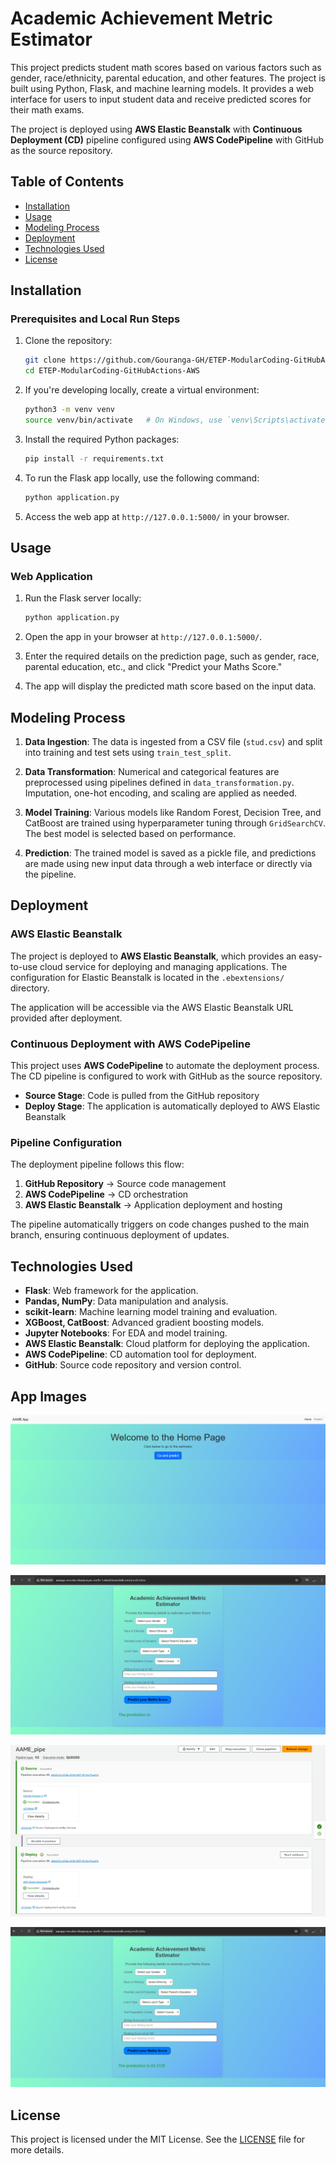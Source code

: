 
# Academic Achievement Metric Estimator

This project predicts student math scores based on various factors such as gender, race/ethnicity, parental education, and other features. The project is built using Python, Flask, and machine learning models. It provides a web interface for users to input student data and receive predicted scores for their math exams.

The project is deployed using **AWS Elastic Beanstalk** with **Continuous Deployment (CD)** pipeline configured using **AWS CodePipeline** with GitHub as the source repository.

## Table of Contents

- [Installation](#installation)
- [Usage](#usage)
- [Modeling Process](#modeling-process)
- [Deployment](#deployment)
- [Technologies Used](#technologies-used)
- [License](#license)

## Installation

### Prerequisites and Local Run Steps

1. Clone the repository:

   ```bash
   git clone https://github.com/Gouranga-GH/ETEP-ModularCoding-GitHubActions-AWS.git
   cd ETEP-ModularCoding-GitHubActions-AWS
   ```

2. If you're developing locally, create a virtual environment:

   ```bash
   python3 -m venv venv
   source venv/bin/activate   # On Windows, use `venv\Scripts\activate`
   ```

3. Install the required Python packages:

   ```bash
   pip install -r requirements.txt
   ```

4. To run the Flask app locally, use the following command:

   ```bash
   python application.py
   ```

5. Access the web app at `http://127.0.0.1:5000/` in your browser.

## Usage

### Web Application

1. Run the Flask server locally:

   ```bash
   python application.py
   ```

2. Open the app in your browser at `http://127.0.0.1:5000/`.

3. Enter the required details on the prediction page, such as gender, race, parental education, etc., and click "Predict your Maths Score."

4. The app will display the predicted math score based on the input data.

## Modeling Process

1. **Data Ingestion**: The data is ingested from a CSV file (`stud.csv`) and split into training and test sets using `train_test_split`.

2. **Data Transformation**: Numerical and categorical features are preprocessed using pipelines defined in `data_transformation.py`. Imputation, one-hot encoding, and scaling are applied as needed.

3. **Model Training**: Various models like Random Forest, Decision Tree, and CatBoost are trained using hyperparameter tuning through `GridSearchCV`. The best model is selected based on performance.

4. **Prediction**: The trained model is saved as a pickle file, and predictions are made using new input data through a web interface or directly via the pipeline.

## Deployment

### AWS Elastic Beanstalk

The project is deployed to **AWS Elastic Beanstalk**, which provides an easy-to-use cloud service for deploying and managing applications. The configuration for Elastic Beanstalk is located in the `.ebextensions/` directory.

The application will be accessible via the AWS Elastic Beanstalk URL provided after deployment.

### Continuous Deployment with AWS CodePipeline

This project uses **AWS CodePipeline** to automate the deployment process. The CD pipeline is configured to work with GitHub as the source repository.

- **Source Stage**: Code is pulled from the GitHub repository
- **Deploy Stage**: The application is automatically deployed to AWS Elastic Beanstalk

### Pipeline Configuration

The deployment pipeline follows this flow:
1. **GitHub Repository** → Source code management
2. **AWS CodePipeline** → CD orchestration
3. **AWS Elastic Beanstalk** → Application deployment and hosting

The pipeline automatically triggers on code changes pushed to the main branch, ensuring continuous deployment of updates.

## Technologies Used

- **Flask**: Web framework for the application.
- **Pandas, NumPy**: Data manipulation and analysis.
- **scikit-learn**: Machine learning model training and evaluation.
- **XGBoost, CatBoost**: Advanced gradient boosting models.
- **Jupyter Notebooks**: For EDA and model training.
- **AWS Elastic Beanstalk**: Cloud platform for deploying the application.
- **AWS CodePipeline**: CD automation tool for deployment.
- **GitHub**: Source code repository and version control.

## App Images

![img 1](screenshots/Deployed_Homepage.png)

![img 2](screenshots/Deployed_Default.png)

![img 3](screenshots/Deployed_AWS_Connection.png)

![img 4](screenshots/Deployed_Predicted_Value.png)

## License

This project is licensed under the MIT License. See the [LICENSE](LICENSE) file for more details.
